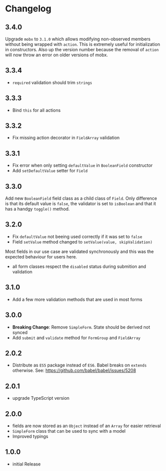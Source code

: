 # Changelog

## 3.4.0

Upgrade `mobx` to `3.1.0` which allows modifying non-observed members
without being wrapped with `action`. This is extremely useful
for initialization in constructors. Also up the version number
because the removal of `action` will now throw an error on older
versions of mobx.

## 3.3.4

- `required` validation should trim `strings`

## 3.3.3

- Bind `this` for all actions

## 3.3.2

- Fix missing action decorator in `FieldArray` validation

## 3.3.1

- Fix error when only setting `defaultValue` in `BooleanField` constructor
- Add `setDefaultValue` setter for `Field`

## 3.3.0

Add new `BooleanField` field class as a child class of `Field`. Only difference is
that its default value is `false`, the validator is set to `isBoolean` and
that it has a handgy `toggle()` method.

## 3.2.0

- Fix `defaultValue` not beeing used correctly if it was set to `false`
- Field `setValue` method changed to `setValue(value, skipValidation)`

Most fields in our use case are validated synchronously and this
was the expected behaviour for users here.

- all form classes respect the `disabled` status during submition and validation

## 3.1.0

- Add a few more validation methods that are used in most forms

## 3.0.0

- **Breaking Change**: Remove `SimpleForm`. State should be derived not synced
- Add `submit` and `validate` method for `FormGroup` and `FieldArray`

## 2.0.2

- Distribute as `ES5` package instead of `ES6`. Babel breaks on `extends` otherwise.
See: https://github.com/babel/babel/issues/5208

## 2.0.1

- upgrade TypeScript version

## 2.0.0

- fields are now stored as an `Object` instead of an `Array` for easier retrieval
- `SimpleForm` class that can be used to sync with a model
- Improved typings

## 1.0.0

- initial Release

